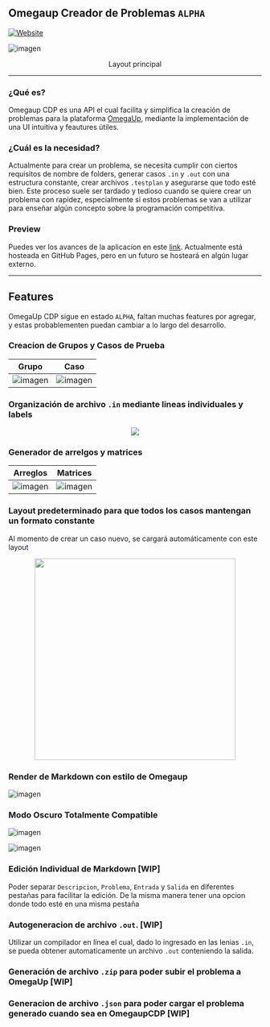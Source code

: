 ## Omegaup Creador de Problemas `ALPHA`

[![Website](https://img.shields.io/website?label=OmegaupCDP.com&style=for-the-badge&url=https%3A%2F%2Fmau-md.github.io/Omegaup-CDP)](https://mau-md.github.io/OmegaupCDP)

![imagen](https://user-images.githubusercontent.com/74751751/128214017-18547414-3216-4886-9577-4da39d1e596a.png)

<p align="center">
Layout principal
</p>

---
### ¿Qué es?

Omegaup CDP es una API el cual facilita y simplifica la creación de problemas para la plataforma [OmegaUp](http://omegaup.com), mediante la implementación de una UI intuitiva y feautures útiles. 

### ¿Cuál es la necesidad?

Actualmente para crear un problema, se necesita cumplir con ciertos requisitos de nombre de folders, generar casos `.in` y `.out` con una estructura constante, crear archivos `.testplan` y asegurarse que todo esté bien. Este proceso suele ser tardado y tedioso cuando se quiere crear un problema con rapidez, especialmente si estos problemas se van a utilizar para enseñar algún concepto sobre la programación competitiva.

### Preview

Puedes ver los avances de la aplicacíon en este [link](http://mau-md.github.io/Omegaup-CDP). Actualmente está hosteada en GitHub Pages, pero en un futuro se hosteará en algún lugar externo.

---

## Features 
OmegaUp CDP sigue en estado `ALPHA`, faltan muchas features por agregar, y estas probablementen puedan cambiar a lo largo del desarrollo.

### Creacion de Grupos y Casos de Prueba
| Grupo | Caso |
| ----- | ---- |
| ![imagen](https://user-images.githubusercontent.com/74751751/128216877-e2a27264-b8cd-4ce2-bdd0-050c5bb374af.png) | ![imagen](https://user-images.githubusercontent.com/74751751/128216941-07d215ca-365b-4b30-9258-55b78c6e35cb.png) |

### Organización de archivo `.in` mediante lineas individuales y labels
<p align="center">
  <img src="https://user-images.githubusercontent.com/74751751/128217256-e9558c92-e69f-4568-ad33-bb186ee3831e.png">
</p>

### Generador de arrelgos y matrices
| Arreglos | Matrices |
| ----- | ---- |
| ![imagen](https://user-images.githubusercontent.com/74751751/128217521-552617fa-7a3e-4384-83cf-e9c31f1cade8.png) | ![imagen](https://user-images.githubusercontent.com/74751751/128217655-c6715dd0-fb01-474c-80bc-0178105d98a6.png) |

### Layout predeterminado para que todos los casos mantengan un formato constante
Al momento de crear un caso nuevo, se cargará automáticamente con este layout
<p align="center">
  <img width="400" src="https://user-images.githubusercontent.com/74751751/128217904-5cbc3cba-b8af-42d8-ac1f-77f40628328a.png">
</p>

### Render de Markdown con estilo de Omegaup
![imagen](https://user-images.githubusercontent.com/74751751/128218206-7b740e44-26e4-4c53-96f9-da125ebcce66.png)

### Modo Oscuro Totalmente Compatible
![imagen](https://user-images.githubusercontent.com/74751751/128218322-3354d862-a039-47e6-9209-73075bd6b323.png)

![imagen](https://user-images.githubusercontent.com/74751751/128218338-d56c24d8-6bd0-4456-a5dd-7cb602e2ca05.png)

### Edición Individual de Markdown [WIP]
Poder separar `Descripcion`, `Problema`, `Entrada` y `Salida` en diferentes pestañas para facilitar la edición. De la misma manera tener una opcion donde todo esté en una misma pestaña

### Autogeneracion de archivo `.out`. [WIP]
Utilizar un compilador en línea el cual, dado lo ingresado en las lenias `.in`, se pueda obtener automaticamente un archivo `.out` conteniendo la salida.

### Generación de archivo `.zip` para poder subir el problema a OmegaUp [WIP]

### Generacion de archivo `.json` para poder cargar el problema generado cuando sea en **OmegaupCDP** [WIP]
